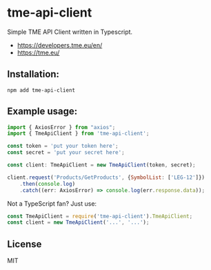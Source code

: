 # tme-api-client

Simple TME API Client written in Typescript.

* https://developers.tme.eu/en/
* https://tme.eu/

## Installation:

```
npm add tme-api-client
```

## Example usage:

```javascript
import { AxiosError } from "axios";
import { TmeApiClient } from 'tme-api-client';

const token = 'put your token here';
const secret = 'put your secret here';

const client: TmeApiClient = new TmeApiClient(token, secret);

client.request('Products/GetProducts', {SymbolList: ['LEG-12']})
    .then(console.log)
    .catch((err: AxiosError) => console.log(err.response.data));
```

Not a TypeScript fan? Just use:

```javascript
const TmeApiClient = require('tme-api-client').TmeApiClient;
const client = new TmeApiClient('...', '...');
```

## License

MIT
